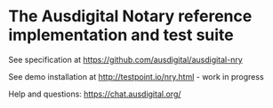 # The Ausdigital Notary reference implementation and test suite

See specification at https://github.com/ausdigital/ausdigital-nry

See demo installation at http://testpoint.io/nry.html - work in progress

Help and questions: https://chat.ausdigital.org/

